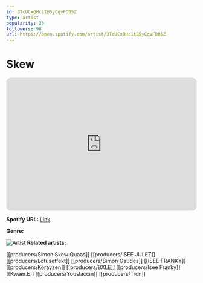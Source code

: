 ```yaml
---
id: 3TcUCxQHc1tB5yCqvFD05Z
type: artist
popularity: 26
followers: 98
url: https://open.spotify.com/artist/3TcUCxQHc1tB5yCqvFD05Z
---
```

# Skew

<iframe style="border-radius:12px" src="https://open.spotify.com/embed/artist/3TcUCxQHc1tB5yCqvFD05Z" width="100%" height="352" frameBorder="0" allowfullscreen="" allow="autoplay; clipboard-write; encrypted-media; fullscreen; picture-in-picture" loading="lazy"></iframe>

**Spotify URL:** [Link](https://open.spotify.com/artist/3TcUCxQHc1tB5yCqvFD05Z)

**Genre:** 

![Artist](https://i.scdn.co/image/ab67616d0000b273fb304ead66b9090322c47980)
**Related artists:**

[[producers/Simon Skew Quaas]]
[[producers/ISEE JULEZ]]
[[producers/Lotuseffekt]]
[[producers/Simon Gaudes]]
[[ISEE FRANKY]]
[[producers/Korayzen]]
[[producers/BXLE]]
[[producers/Isee Franky]]
[[Kwam.E]]
[[producers/Youslaccin]]
[[producers/Tron]]
